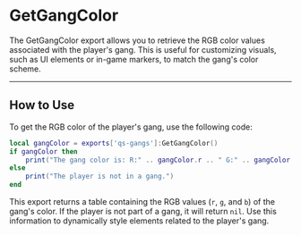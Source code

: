 # GetGangColor

The GetGangColor export allows you to retrieve the RGB color values associated with the player's gang. This is useful for customizing visuals, such as UI elements or in-game markers, to match the gang's color scheme.

***

## How to Use

To get the RGB color of the player's gang, use the following code:

```lua
local gangColor = exports['qs-gangs']:GetGangColor()
if gangColor then
    print("The gang color is: R:" .. gangColor.r .. " G:" .. gangColor.g .. " B:" .. gangColor.b)
else
    print("The player is not in a gang.")
end
```

This export returns a table containing the RGB values (`r`, `g`, and `b`) of the gang's color. If the player is not part of a gang, it will return `nil`. Use this information to dynamically style elements related to the player's gang.
